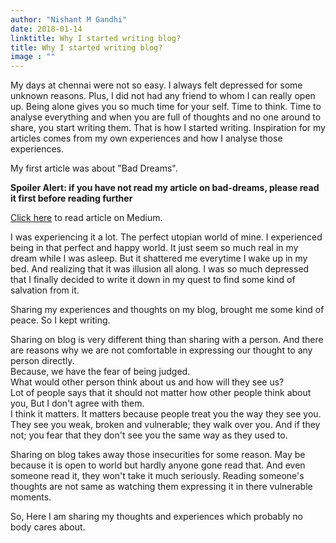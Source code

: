 ```yaml
---
author: "Nishant M Gandhi"
date: 2018-01-14
linktitle: Why I started writing blog?
title: Why I started writing blog?
image : ""
---
```


My days at chennai were not so easy. 
I always felt depressed for some unknown reasons. 
Plus, I did not had any friend to whom I can really open up. 
Being alone gives you so much time for your self.
Time to think. 
Time to analyse everything 
and when you are full of thoughts and no one around to share, 
you start writing them.
That is how I started writing. 
Inspiration for my articles comes from my own experiences and how I analyse those experiences.

My first article was about "Bad Dreams". 

**Spoiler Alert: if you have not read my article on bad-dreams, please read it first before reading further**

[Click here](https://medium.com/@nishantgandhi99/bad-dream-a9eb7a7a8598) to read article on Medium.

I was experiencing it a lot. 
The perfect utopian world of mine. 
I experienced being in that perfect and happy world. 
It just seem so much real in my dream while I was asleep. 
But it shattered me everytime I wake up in my bed. And realizing that it was illusion all along. 
I was so much depressed that I finally decided to write it down in my quest to find some kind of salvation from it.

Sharing my experiences and thoughts on my blog, brought me some kind of peace. So I kept writing.

Sharing on blog is very different thing than sharing with a person.
And there are reasons why we are not comfortable in expressing our thought to any person directly.  
Because, we have the fear of being judged. <br/>
What would other person think about us and how will they see us? <br/>
Lot of people says that it should not matter how other people think about you, But I don't agree with them. <br/> 
I think it matters. It matters because people treat you the way they see you. <br/>
They see you weak, broken and vulnerable; they walk over you. 
And if they not; you fear that they don't see you the same way as they used to.  


Sharing on blog takes away those insecurities for some reason. 
May be because it is open to world but hardly anyone gone read that. 
And even someone read it, they won't take it much seriously. 
Reading someone's thoughts are not same as watching them expressing it in there vulnerable moments.

So, Here I am sharing my thoughts and experiences which probably no body cares about.